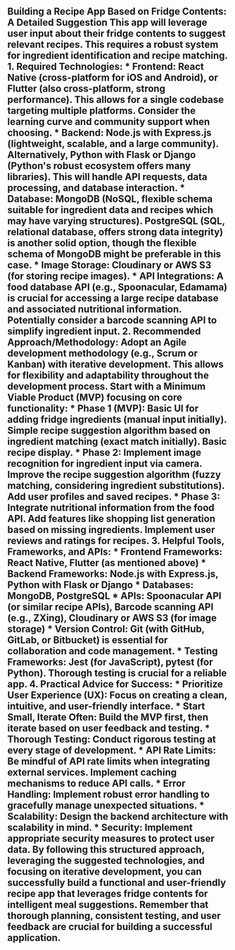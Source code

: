  ## Building a Recipe App Based on Fridge Contents: A Detailed Suggestion This app will leverage user input about their fridge contents to suggest relevant recipes. This requires a robust system for ingredient identification and recipe matching. **1. Required Technologies:** * **Frontend:** React Native (cross-platform for iOS and Android), or Flutter (also cross-platform, strong performance). This allows for a single codebase targeting multiple platforms. Consider the learning curve and community support when choosing. * **Backend:** Node.js with Express.js (lightweight, scalable, and a large community). Alternatively, Python with Flask or Django (Python's robust ecosystem offers many libraries). This will handle API requests, data processing, and database interaction. * **Database:** MongoDB (NoSQL, flexible schema suitable for ingredient data and recipes which may have varying structures). PostgreSQL (SQL, relational database, offers strong data integrity) is another solid option, though the flexible schema of MongoDB might be preferable in this case. * **Image Storage:** Cloudinary or AWS S3 (for storing recipe images). * **API Integrations:** A food database API (e.g., Spoonacular, Edamama) is crucial for accessing a large recipe database and associated nutritional information. Potentially consider a barcode scanning API to simplify ingredient input. **2. Recommended Approach/Methodology:** Adopt an Agile development methodology (e.g., Scrum or Kanban) with iterative development. This allows for flexibility and adaptability throughout the development process. Start with a Minimum Viable Product (MVP) focusing on core functionality: * **Phase 1 (MVP):** Basic UI for adding fridge ingredients (manual input initially). Simple recipe suggestion algorithm based on ingredient matching (exact match initially). Basic recipe display. * **Phase 2:** Implement image recognition for ingredient input via camera. Improve the recipe suggestion algorithm (fuzzy matching, considering ingredient substitutions). Add user profiles and saved recipes. * **Phase 3:** Integrate nutritional information from the food API. Add features like shopping list generation based on missing ingredients. Implement user reviews and ratings for recipes. **3. Helpful Tools, Frameworks, and APIs:** * **Frontend Frameworks:** React Native, Flutter (as mentioned above) * **Backend Frameworks:** Node.js with Express.js, Python with Flask or Django * **Databases:** MongoDB, PostgreSQL * **APIs:** Spoonacular API (or similar recipe APIs), Barcode scanning API (e.g., ZXing), Cloudinary or AWS S3 (for image storage) * **Version Control:** Git (with GitHub, GitLab, or Bitbucket) is essential for collaboration and code management. * **Testing Frameworks:** Jest (for JavaScript), pytest (for Python). Thorough testing is crucial for a reliable app. **4. Practical Advice for Success:** * **Prioritize User Experience (UX):** Focus on creating a clean, intuitive, and user-friendly interface. * **Start Small, Iterate Often:** Build the MVP first, then iterate based on user feedback and testing. * **Thorough Testing:** Conduct rigorous testing at every stage of development. * **API Rate Limits:** Be mindful of API rate limits when integrating external services. Implement caching mechanisms to reduce API calls. * **Error Handling:** Implement robust error handling to gracefully manage unexpected situations. * **Scalability:** Design the backend architecture with scalability in mind. * **Security:** Implement appropriate security measures to protect user data. By following this structured approach, leveraging the suggested technologies, and focusing on iterative development, you can successfully build a functional and user-friendly recipe app that leverages fridge contents for intelligent meal suggestions. Remember that thorough planning, consistent testing, and user feedback are crucial for building a successful application.